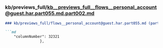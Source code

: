 ### kb/previews_full/kb__previews_full__flows__personal_account@guest.har.part055.md.part002.md

```md
### kb/previews_full/flows__personal_account@guest.har.part055.md (part 002)

```md
    "columnNumber": 32321
                },
           
```

```

```
